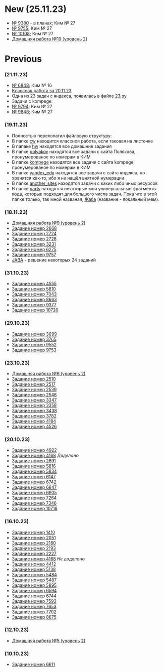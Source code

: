 # New (25.11.23)
- [№ 9380](/kompege/27/9380.py) - в планах; Ким № 27
- [№ 9755](/kompege/27/9755.py); Ким № 27
- [№ 10108](/kompege/27/10108.py); Ким № 27
- [Домашняя работа №10 (уровень 2)](/hw/hw10)
# Previous
### (21.11.23)
- [№ 6848](/kompege/16/6848.py); Ким № 16
- [Классная работа за 20.11.23](/cw/23-11-20.py)
- Одна из 23 задач с яндекса, появилась в файле [23.py](/yandex_edu/23.py)
- Задачи с kompege:
- [№ 9794](/kompege/27/9794.py); Ким № 27
- [№ 9848](/kompege/27/9848.py); Ким № 27
### (19.11.23)
- Полностью перелопатил файловую структуру:
- В папке [cw](/cw) находится классноя работа, если таковая на листочке
- В папаке [hw](/hw) находятся все домашние задания
- В папке [polyakov](/polyakov) находятся все задачи с сайта Полякова, пронумерованое по номерам в КИМ
- В папке [kompege](/kompege) находятся все задачи с сайта kompege, пронумерованое по номерам в КИМ
- В папке [yandex_edu](/yandex_edu) находятся все задачи с сайта яндекса, но хранятся как-то, ибо я не нашёл внятной нумерации
- В папке [another_sites](/another_sites) находятся задачи с каких либо иных ресурсов
- В папке [parts](/parts) находятся некоторые мои универсальные фрагменты кода, которые подходят для большого числа задач. Пока что в этой папке только, так мной названая, [Жаба](/parts/JABA.py) (название - локальный мем).
### (18.11.23)
- [Домашняя работа №9 (уровень 2)](/hw9)
- [Задание номер 2668](/2668.py)
- [Задание номер 2724](/2724.py)
- [Задание номер 2728](/2728.py)
- [Задание номер 3231](/3231.py)
- [Задание номер 6275](/6275.py)
- [Задание номер 9757](/9757.py)
- [JABA](/JABA.py) - решение некоторых 24 заданий
### (31.10.23)
- [Задание номер 4555](/4555.py)
- [Задание номер 5810](/5810.py)
- [Задание номер 7043](/7043.py)
- [Задание номер 8663](/8663.py)
- [Задание номер 9377](/9377.py)
- [Задание номер 10726](/10726.py)
### (29.10.23)
- [Задание номер 3099](/3099.py)
- [Задание номер 3765](/3765.py)
- [Задание номер 9552](/9552.py)
- [Задание номер 9753](/9753.py)
### (23.10.23)
- [Домашняя работа №6 (уровень 2)](/hw6)
- [Задание номер 2510](/2510.py)
- [Задание номер 2517](/2517.py)
- [Задание номер 2539](/2539.py)
- [Задание номер 2546](/2546.py)
- [Задание номер 3347](/3347.py)
- [Задание номер 3358](/3358.py)
- [Задание номер 3438](/3438.py)
- [Задание номер 3782](/3782.py)
- [Задание номер 4184](/4184.py)
- [Задание номер 4526](/4526.py)
### (20.10.23)
- [Задание номер 4922](/4922.py)
- [Задание номер 4168](/4168.py) *Доделано*
- [Задание номер 2691](/2691.py)
- [Задание номер 5816](/5816.py)
- [Задание номер 5834](/5834.py)
- [Задание номер 6147](/6147.py)
- [Задание номер 6742](/6742.py)
- [Задание номер 6847](/6847.py)
- [Задание номер 6905](/6905.py)
- [Задание номер 7264](/7264.py)
- [Задание номер 7346](/7346.py)
- [Задание номер 10716](/10716.py)
### (16.10.23)
- [Задание номер 1410](/1410.py)
- [Задание номер 2051](/2051.py)
- [Задание номер 2180](/2180.py)
- [Задание номер 2193](/2193.py)
- [Задание номер 2227](/2227.py)
- [Задание номер 4168](/4168.py) *Не доделано*
- [Задание номер 4412](/4412.py)
- [Задание номер 5138](/5138.py)
- [Задание номер 5484](/5484.py)
- [Задание номер 5487](/5487.py)
- [Задание номер 5895](/5895.py)
- [Задание номер 6594](/6594.py)
- [Задание номер 6744](/6744.py)
- [Задание номер 7593](/7593.py)
- [Задание номер 7653](/7653.py)
- [Задание номер 7702](/7702.py)
- [Задание номер 8675](/8675.py)
### (12.10.23)
- [Домашняя работа №5 (уровень 2)](/hw5)
### (10.10.23)
- [Задание номер 6611](/6611.py)